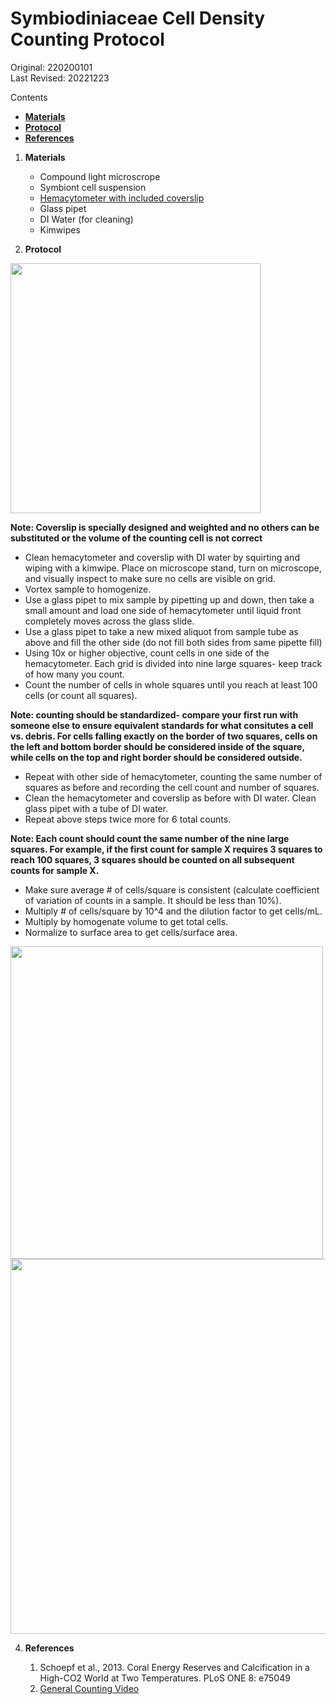 
# Symbiodiniaceae Cell Density Counting Protocol

Original: 220200101   
Last Revised: 20221223

Contents  
- [**Materials**](#Materials)    
- [**Protocol**](#Protocol)  
- [**References**](#References)  
 
1. <a name="Materials"></a> **Materials**
    -  Compound light microscrope
    -  Symbiont cell suspension
    - [Hemacytometer with included coverslip](https://www.daigger.com/hemacytometers-with-cover-glass?q=EF16034F&gclid=Cj0KCQiAwJWdBhCYARIsAJc4idDEQu9nr_keJ5qXj8kIBKcP5V8v8faQvGJBsRivGAae1m-b9DiVL0gaAjMvEALw_wcB)
    - 	Glass pipet
    - 	DI Water (for cleaning)
    -  Kimwipes

2. <a name="Protocol"></a> **Protocol**
<img src="https://github.com/urol-e5/protocols/blob/master/images/hema1.png?raw=true" width="400" />   

**Note: Coverslip is specially designed and weighted and no others can be substituted or the volume of the counting cell is not correct**   

- Clean hemacytometer and coverslip with DI water by squirting and wiping with a kimwipe. Place on microscope stand, turn on microscope, and visually inspect to make sure no cells are visible on grid.   
- Vortex sample to homogenize.   
- Use a glass pipet to mix sample by pipetting up and down, then take a small amount and load one side of hemacytometer until liquid front completely moves across the glass slide. 
- Use a glass pipet to take a new mixed aliquot from sample tube as above and fill the other side (do not fill both sides from same pipette fill)
- Using 10x or higher objective, count cells in one side of the hemacytometer. Each grid is divided into nine large squares- keep track of how many you count.
- Count the number of cells in whole squares until you reach at least 100 cells (or count all squares). 
	
**Note: counting should be standardized- compare your first run with someone else to ensure equivalent standards for what consitutes a cell vs. debris. For cells falling exactly on the border of two squares, cells on the left and bottom border should be considered inside of the square, while cells on the top and right border should be considered outside.**

- Repeat with other side of hemacytometer, counting the same number of squares as before and recording the cell count and number of squares.  
- Clean the hemacytometer and coverslip as before with DI water. Clean glass pipet with a tube of DI water.  
- Repeat above steps twice more for 6 total counts.   
   
**Note: Each count should count the same number of the nine large squares. For example, if the first count for sample X requires 3 squares to reach 100 squares, 3 squares should be counted on all subsequent counts for sample X.**

- Make sure average # of cells/square is consistent (calculate coefficient of variation of counts in a sample. It should be less than 10%).  
- Multiply # of cells/square by 10^4 and the dilution factor to get cells/mL.   
- Multiply by homogenate volume to get total cells.  
- Normalize to surface area to get cells/surface area.  

<img src="https://github.com/urol-e5/protocols/blob/master/images/hema4.png?raw=true"  width="500" />   

<img src="https://github.com/urol-e5/protocols/blob/master/images/hema5.png?raw=true"  width="600" />   

4. <a name="References"></a> **References**

    1.  Schoepf et al., 2013. Coral Energy Reserves and Calcification in a High-CO2 World at Two Temperatures. PLoS ONE 8:
    	e75049
    2. [General Counting Video](https://www.youtube.com/watch?v=rR1ov4VEJXQ)
